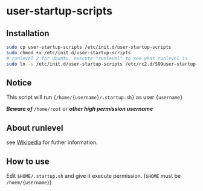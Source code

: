 # user-startup-scripts

## Installation

``` sh
sudo cp user-startup-scripts /etc/init.d/user-startup-scripts
sudo chmod +x /etc/init.d/user-startup-scripts
# runlevel 2 for Ubuntu, execute "runlevel" to see what runlevel is
sudo ln -s /etc/init.d/user-startup-scripts /etc/rc2.d/S99user-startup-scripts
```

## Notice

This script will run `{/home/{username}/.startup.sh}` as user `{username}`

***Beware of*** `/home/root` or ***other high permission username***

## About runlevel

see [Wikipedia](http://en.wikipedia.org/wiki/Runlevel) for futher information.

## How to use

Edit `$HOME/.startup.sh` and give it execute permission.
(`$HOME` must be `/hoem/{username}`)
